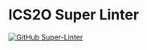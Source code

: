 # ICS2O Super Linter

[![GitHub Super-Linter](https://github.com/RomanBallinFaxJah/-ICS2O-Unit2-02-HTML/workflows/Lint%20Code%20Base/badge.svg)](https://github.com/marketplace/actions/super-linter)
